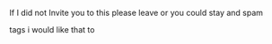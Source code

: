 If I did not Invite you to this please leave
or you could stay and spam <div> tags i would like that to
